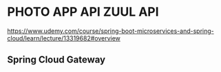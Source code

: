 # PHOTO APP API ZUUL API
https://www.udemy.com/course/spring-boot-microservices-and-spring-cloud/learn/lecture/13319682#overview

## Spring Cloud Gateway
